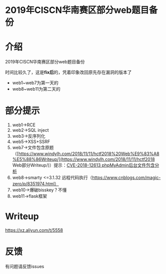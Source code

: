 # 2019年CISCN华南赛区部分web题目备份


# 介绍

2019年CISCN华南赛区部分web题目备份

时间比较久了，这是**fix后**的，凭着印象改回原先存在漏洞的版本了

- web1~web7为第一天的
- web8~web11为第二天的

# 部分提示

1. web1->RCE
2. web2->SQL inject
3. web3->反序列化
4. web5->XSS+SSRF
5. web7->文件包含原题（[https://www.windylh.com/2018/11/11/hctf2018%20Web%E9%83%A8%E5%88%86Writeup/](https://www.windylh.com/2018/11/11/hctf2018 Web部分Writeup/)）提示：[CVE-2018-12613 phpMyAdmin后台文件包含分析](http://seaii-blog.com/index.php/2018/07/03/84.html)
6. web8->smarty <=3.1.32 远程代码执行（https://www.cnblogs.com/magic-zero/p/8351974.html）
7. web10->爆破bisskey？不懂
8. web11->flask框架

# Writeup

https://xz.aliyun.com/t/5558

# 反馈

有问题请反馈issues